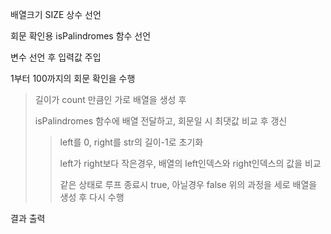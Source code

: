 배열크기 SIZE 상수 선언

회문 확인용 isPalindromes 함수 선언

변수 선언 후 입력값 주입

1부터 100까지의 회문 확인을 수행
> 길이가 count 만큼인 가로 배열을 생성 후
>
> isPalindromes 함수에 배열 전달하고, 회문일 시 최댓값 비교 후 갱신
>> left를 0, right를 str의 길이-1로 초기화
>>
>> left가 right보다 작은경우, 배열의 left인덱스와 right인덱스의 값을 비교
>>
>> 같은 상태로 루프 종료시 true, 아닐경우 false
> 위의 과정을 세로 배열을 생성 후 다시 수행

결과 출력